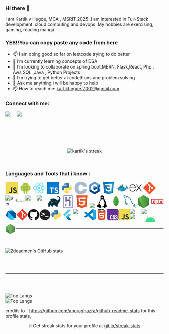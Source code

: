 ### Hi there 👋

<!-- [![Typing SVG](https://readme-typing-svg.herokuapp.com?font=serif&duration=4000&color=F75C7E&center=true&vCenter=true&lines=;I+am+from+West+Bengal%2C+India.;I+am+a+beginner+one+busy+with+studies.;This+is+my+hobby.;Thanks+for+checking+out+the+repositories.)](https://git.io/typing-svg) -->

I am Kartik v Hegde, MCA , MSRIT 2025 ,I am interested in Full-Stack development ,cloud computing and devops .My hobbies are exercising, gaming, reading manga.
   
   <h3>YES!!You can copy paste any code from here</h3>
   

- 📫 I am doing good so far on leetcode trying to do better
- 🌱 I’m currently learning concepts of DSA
- 👯 I’m looking to collaborate on spring boot,MERN, Flask,React, Php , Aws,SQL ,Java , Python Projects
- 👯 I’m trying to get better at codethons and problem solving 
- 💬 Ask me anything i will be happy to help
- 📫 How to reach me: kartikhegde.2002@gmail.com




### Connect with me:
[<img align="left" width="36" src="https://cdn.jsdelivr.net/npm/simple-icons@v3/icons/linkedin.svg" />](https://www.linkedin.com/in/kartik-hegde-6b3392224/)
[<img align="left" width="36" src="https://cdn.jsdelivr.net/npm/simple-icons@v3/icons/instagram.svg" />](https://www.instagram.com/hegde_kartik_//)

<br></br>
<br></br>
<br></br>
<p align="center">
    <img alt="kartik's streak" src="https://github-readme-streak-stats.herokuapp.com/?user=2deadmen&theme=monokai-metallian&hide_border=true"/>
  </a>
</p>
<br/>

### Languages and Tools that i know :



<p align="left">
  <img src="https://raw.githubusercontent.com/devicons/devicon/master/icons/javascript/javascript-original.svg" alt="JavaScript" width="40" height="40" />
<img src="https://raw.githubusercontent.com/devicons/devicon/master/icons/android/android-original.svg" alt="Android" width="40" height="40" />
<img src="https://raw.githubusercontent.com/devicons/devicon/master/icons/react/react-original.svg" alt="React" width="40" height="40" />

<img src="https://raw.githubusercontent.com/devicons/devicon/master/icons/typescript/typescript-original.svg" alt="TypeScript" width="40" height="40" />

<img src="https://raw.githubusercontent.com/devicons/devicon/master/icons/python/python-original.svg" alt="Python" width="40" height="40" />

<img src="https://raw.githubusercontent.com/devicons/devicon/master/icons/c/c-original.svg" alt="C" width="40" height="40" />
<img src="https://raw.githubusercontent.com/devicons/devicon/master/icons/cplusplus/cplusplus-original.svg" alt="C++" width="40" height="40" />
<img src="https://raw.githubusercontent.com/devicons/devicon/master/icons/css3/css3-original.svg" alt="CSS" width="40" height="40" />
<img src="https://raw.githubusercontent.com/devicons/devicon/master/icons/docker/docker-original.svg" alt="Docker" width="40" height="40" />
<img src="https://raw.githubusercontent.com/devicons/devicon/master/icons/express/express-original.svg" alt="Express" width="40" height="40" />
<img src="https://raw.githubusercontent.com/devicons/devicon/master/icons/git/git-original.svg" alt="Git" width="40" height="40" />
<img src="https://raw.githubusercontent.com/devicons/devicon/master/icons/gradle/gradle-plain.svg" alt="Gradle" width="40" height="40" />
<img src="https://raw.githubusercontent.com/devicons/devicon/master/icons/heroku/heroku-original.svg" alt="Heroku" width="40" height="40" />
<img src="https://raw.githubusercontent.com/devicons/devicon/master/icons/html5/html5-original.svg" alt="HTML5" width="40" height="40" />
<img align="left" alt="aer" width="32px" src="https://cdn.freebiesupply.com/logos/large/2x/react-1-logo-png-transparent.png"/>
<img align="left" alt="MongoDB" width="32px" src="https://raw.githubusercontent.com/github/explore/80688e429a7d4ef2fca1e82350fe8e3517d3494d/topics/mongodb/mongodb.png" />
<img width="45" src="https://mpng.subpng.com/20180823/qyv/kisspng-mongodb-logo-database-nosql-web-development-and-stuff-page-3-5b7f6f413135b6.5868327515350782092016.jpg"/>

<img align="left" width="36"  src="https://p1.hiclipart.com/preview/736/783/702/macos-app-icons-android-studio-png-icon.jpg"   />
<img align="left" width="36"  src="https://user-images.githubusercontent.com/84433561/222486480-97f681d4-a0cf-4481-92d2-7e0848214fb6.png"   />
<img src="https://raw.githubusercontent.com/devicons/devicon/master/icons/linux/linux-plain.svg" alt="Linux" width="40" height="40" />
<img src="https://raw.githubusercontent.com/devicons/devicon/master/icons/mongodb/mongodb-original.svg" alt="MongoDB" width="40" height="40" />
<img src="https://raw.githubusercontent.com/devicons/devicon/master/icons/mysql/mysql-original.svg" alt="MySQL" width="40" height="40" />
<img src="https://raw.githubusercontent.com/devicons/devicon/master/icons/nodejs/nodejs-original.svg" alt="NodeJS" width="40" height="40" />
<img src="https://raw.githubusercontent.com/devicons/devicon/master/icons/npm/npm-original-wordmark.svg" alt="NPM" width="40" height="40" />
<img align="left" width="36" src="https://raw.githubusercontent.com/github/explore/80688e429a7d4ef2fca1e82350fe8e3517d3494d/topics/dart/dart.png" />
<img align="left" width="36" src="https://raw.githubusercontent.com/github/explore/80688e429a7d4ef2fca1e82350fe8e3517d3494d/topics/git/git.png" />
<img align="left" width="36" src="https://raw.githubusercontent.com/github/explore/78df643247d429f6cc873026c0622819ad797942/topics/github/github.png" />
<img align="left" width="36" src="https://raw.githubusercontent.com/github/explore/80688e429a7d4ef2fca1e82350fe8e3517d3494d/topics/terminal/terminal.png" />
<img align="left" width="36" src="https://raw.githubusercontent.com/github/explore/80688e429a7d4ef2fca1e82350fe8e3517d3494d/topics/python/python.png" />
<img align="left" width="36" src="https://raw.githubusercontent.com/github/explore/80688e429a7d4ef2fca1e82350fe8e3517d3494d/topics/flutter/flutter.png" />
<img align="left" width="36" src="https://firebase.google.com/downloads/brand-guidelines/PNG/logo-logomark.png" />
<img align="left" width="36" src="https://raw.githubusercontent.com/github/explore/80688e429a7d4ef2fca1e82350fe8e3517d3494d/topics/visual-studio-code/visual-studio-code.png" />

<img align="left" width="36" src="https://raw.githubusercontent.com/github/explore/80688e429a7d4ef2fca1e82350fe8e3517d3494d/topics/html/html.png" />
<img align="left" width="36" src="https://raw.githubusercontent.com/github/explore/80688e429a7d4ef2fca1e82350fe8e3517d3494d/topics/css/css.png" />
<img align="left" width="36" src="https://raw.githubusercontent.com/github/explore/80688e429a7d4ef2fca1e82350fe8e3517d3494d/topics/javascript/javascript.png" />
<img align="left" width="38" src="https://cdn.freebiesupply.com/logos/large/2x/pug-logo-png-transparent.png" />
<img align="left" width="38" src="https://w7.pngwing.com/pngs/166/342/png-transparent-flask-python-bottle-web-framework-web-application-flask-white-monochrome-shoe.png" />
<img align="left" width="50" src="https://quintagroup.com/cms/python/images/jinja2.png/@@images/image.png" />
<img align="left" alt="React" width="32px" src="https://raw.githubusercontent.com/github/explore/80688e429a7d4ef2fca1e82350fe8e3517d3494d/topics/android/android.png" />
<img align="left" alt="Node.js" width="32px" src="https://raw.githubusercontent.com/github/explore/80688e429a7d4ef2fca1e82350fe8e3517d3494d/topics/nodejs/nodejs.png" />
</p>





<br />
<br />

-----
<br />
<br />


![2deadmen's GitHub stats](https://github-readme-stats.vercel.app/api?username=2deadmen&hide=prs&count_private=true&show_icons=truee&theme=tokyonight)


<br />
<br />

-----
<br />
<br />

![Top Langs](https://github-readme-stats.vercel.app/api/top-langs/?username=2deadmen)                            
![Top Langs](https://github-readme-stats.vercel.app/api/top-langs/?username=2deadmen&layout=compact)


credits to - https://github.com/anuraghazra/github-readme-stats for this profile stats,  <p align="center">🔥 Get streak stats for your profile at <a href="https://git.io/streak-stats">git.io/streak-stats</a></p>
